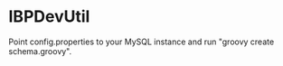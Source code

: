 IBPDevUtil
==========

Point config.properties to your MySQL instance and run "groovy create schema.groovy".

